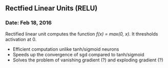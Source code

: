 ## Rectfied Linear Units (RELU)
### Date: Feb 18, 2016

Rectified linear unit computes the function *f(x) = max(0, x)*. It thresholds activation at 0.

- Efficient computation unlike tanh/sigmoid neurons
- Speeds up the convergence of sgd compared to tanh/sigmoid
- Solves the problem of vanishing gradient (?) and exploding gradient (?)
